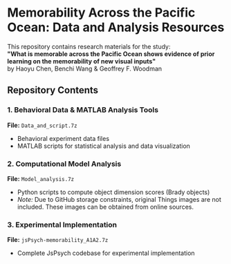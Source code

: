 # Memorability Across the Pacific Ocean: Data and Analysis Resources
This repository contains research materials for the study:  
**"What is memorable across the Pacific Ocean shows evidence of prior learning on the memorability of new visual inputs"**  
by Haoyu Chen, Benchi Wang & Geoffrey F. Woodman

## Repository Contents

### 1. Behavioral Data & MATLAB Analysis Tools
**File:** `Data_and_script.7z`  
- Behavioral experiment data files
- MATLAB scripts for statistical analysis and data visualization

### 2. Computational Model Analysis
**File:** `Model_analysis.7z`  
- Python scripts to compute object dimension scores (Brady objects)  
- *Note:* Due to GitHub storage constraints, original Things images are not included. These images can be obtained from online sources.

### 3. Experimental Implementation
**File:** `jsPsych-memorability_A1A2.7z`  
- Complete JsPsych codebase for experimental implementation  
